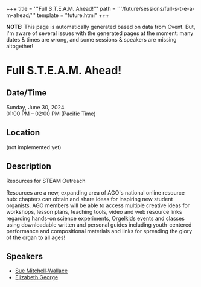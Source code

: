 +++
title = '''Full S.T.E.A.M. Ahead!'''
path = '''/future/sessions/full-s-t-e-a-m-ahead/'''
template = "future.html"
+++

<p class="todo">
<strong>NOTE:</strong> This page is automatically generated based on data from Cvent.
But, I'm aware of several issues with the generated pages at the moment:
many dates & times are wrong, and some sessions & speakers are missing altogether!
</p>

<h1>Full S.T.E.A.M. Ahead!</h1>
<h2>Date/Time</h2>
<p>Sunday, June 30, 2024<br>
01:00 PM – 02:00 PM (Pacific Time)</p>
<h2>Location</h2>
(not implemented yet)
<h2>Description</h2>
Resources for STEAM Outreach

Resources are a new, expanding area of AGO's national online resource hub: chapters can obtain and share ideas for inspiring new student organists. AGO members will be able to access multiple creative ideas for workshops, lesson plans, teaching tools, video and web resource links regarding hands-on science experiments, Orgelkids events and classes using downloadable written and personal guides including youth-centered performance and compositional materials and links for spreading the glory of the organ to all ages!
<h2>Speakers</h2>
<ul><li><a href="/future/speakers/sue-mitchell-wallace/">Sue Mitchell-Wallace</a></li><li><a href="/future/performers/elizabeth-george/">Elizabeth George</a></li>

